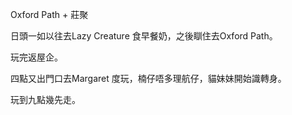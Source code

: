 Oxford Path + 莊聚

日頭一如以往去Lazy Creature 食早餐奶，之後瞓住去Oxford Path。

玩完返屋企。

四點又出門口去Margaret 度玩，楠仔唔多理航仔，貓妹妹開始識轉身。

玩到九點幾先走。
